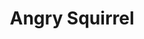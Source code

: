 ---
title: 'Angry Squirrel'
pubDate: 2025-08-26
description: 'Postgresquirrel'
camera: 'Nikon D3100'
image:
    url: 'squirrel.jpg'
    alt: 'Squirrel glaring at camera'
tags: []
---